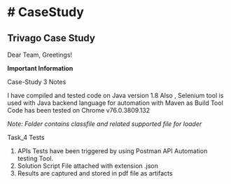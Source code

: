 <h1> # CaseStudy </h1>
<h2>Trivago Case Study</h2>

Dear Team,
Greetings!

<b>Important Information</b>

Case-Study 3 Notes
<p> I have compiled and tested code on Java version 1.8
Also , Selenium tool is used with Java backend language for automation with Maven as Build Tool
Code has been tested on Chrome v76.0.3809.132 </p>

<I> Note: Folder contains classfile and related supported file for loader</I>

Task_4 Tests
1. APIs Tests have been triggered by using Postman API Automation testing Tool.
2. Solution Script File attached with extension .json
3. Results are captured and stored in pdf file as artifacts
